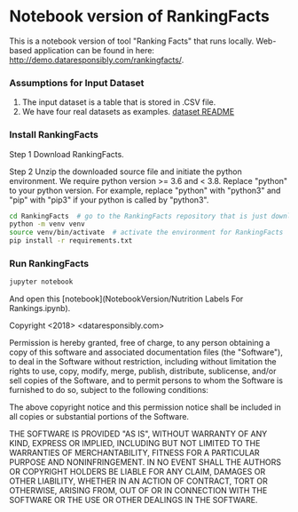 # Notebook version of RankingFacts
This is a notebook version of tool "Ranking Facts" that runs locally. Web-based application can be found in here: http://demo.dataresponsibly.com/rankingfacts/.


### Assumptions for Input Dataset

1. The input dataset is a table that is stored in .CSV file.
2. We have four real datasets as examples. [dataset README](NotebookVersion/dataset/README.md)

### Install RankingFacts

Step 1 Download RankingFacts.

Step 2 Unzip the downloaded source file and initiate the python environment. We require python version >= 3.6 and < 3.8. Replace "python" to your python version. For example, replace "python" with "python3" and "pip" with "pip3" if your python is called by "python3". 

```bash
cd RankingFacts  # go to the RankingFacts repository that is just downloaded
python -m venv venv
source venv/bin/activate  # activate the environment for RankingFacts
pip install -r requirements.txt
```

### Run RankingFacts
```bash
jupyter notebook
```

And open this [notebook](NotebookVersion/Nutrition Labels For Rankings.ipynb).




Copyright <2018> <dataresponsibly.com>

Permission is hereby granted, free of charge, to any person obtaining a copy of this software and associated documentation files (the "Software"), to deal in the Software without restriction, including without limitation the rights to use, copy, modify, merge, publish, distribute, sublicense, and/or sell copies of the Software, and to permit persons to whom the Software is furnished to do so, subject to the following conditions:

The above copyright notice and this permission notice shall be included in all copies or substantial portions of the Software.

THE SOFTWARE IS PROVIDED "AS IS", WITHOUT WARRANTY OF ANY KIND, EXPRESS OR IMPLIED, INCLUDING BUT NOT LIMITED TO THE WARRANTIES OF MERCHANTABILITY, FITNESS FOR A PARTICULAR PURPOSE AND NONINFRINGEMENT. IN NO EVENT SHALL THE AUTHORS OR COPYRIGHT HOLDERS BE LIABLE FOR ANY CLAIM, DAMAGES OR OTHER LIABILITY, WHETHER IN AN ACTION OF CONTRACT, TORT OR OTHERWISE, ARISING FROM, OUT OF OR IN CONNECTION WITH THE SOFTWARE OR THE USE OR OTHER DEALINGS IN THE SOFTWARE.